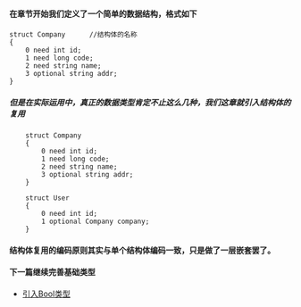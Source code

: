 #### 在章节开始我们定义了一个简单的数据结构，格式如下

```
struct Company      //结构体的名称
{
    0 need int id;  
    1 need long code;
    2 need string name;
    3 optional string addr;
}
```

##### 但是在实际运用中，真正的数据类型肯定不止这么几种，我们这章就引入结构体的复用

```
    struct Company
    {
        0 need int id;
        1 need long code;
        2 need string name;
        3 optional string addr;
    }

    struct User
    {
        0 need int id;
        1 optional Company company;
    }
```

#### 结构体复用的编码原则其实与单个结构体编码一致，只是做了一层嵌套罢了。

#### 下一篇继续完善基础类型
- [引入Bool类型](../doc/bool.md)
